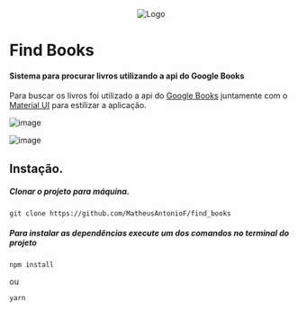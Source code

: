 <p align="center">
  <img src="https://user-images.githubusercontent.com/40186689/80670748-19b49980-8a7e-11ea-8faa-4bca70840e2b.jpeg" alt="Logo" />
</p>

<h1>Find Books</h1>


<p align="center">
 <h4>Sistema para procurar livros utilizando a api do Google Books</h4>
</p>

<p>Para buscar os livros foi utilizado a api do 
  <a href="https://developers.google.com/books/docs/overview">Google Books</a>
  juntamente com o <a href="https://material-ui.com/pt/getting-started/">Material UI</a> para estilizar a aplicação.
 </p>

![image](https://user-images.githubusercontent.com/40186689/80671073-24bbf980-8a7f-11ea-979c-b8183e0b2bd7.png)

![image](https://user-images.githubusercontent.com/40186689/80671098-356c6f80-8a7f-11ea-9914-aa406e5c13e5.png)

<h2>Instação.</h2>

<h5>Clonar o projeto para máquina.</h5>

```
git clone https://github.com/MatheusAntonioF/find_books
```

<h5>Para instalar as dependências execute um dos comandos no terminal do projeto</h5> 

```
npm install
```

ou

```
yarn
```
